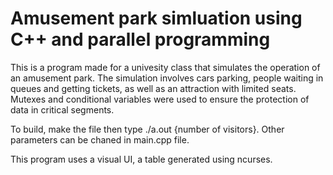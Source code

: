 # Amusement park simluation using C++ and parallel programming

This is a program made for a univesity class that simulates the operation of an amusement park. The simulation involves cars parking, people waiting in queues and getting tickets, as well as an attraction with limited seats. Mutexes and conditional variables were used to ensure the protection of data in critical segments.

To build, make the file then type ./a.out {number of visitors}. Other parameters can be chaned in main.cpp file.

This program uses a visual UI, a table generated using ncurses.
